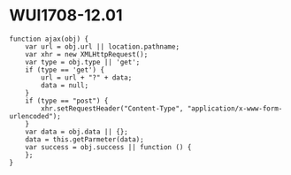 # WUI1708-12.01
    function ajax(obj) {
        var url = obj.url || location.pathname;
        var xhr = new XMLHttpRequest();
        var type = obj.type || 'get';
        if (type == 'get') {
            url = url + "?" + data;
            data = null;
        }
        if (type == "post") {
            xhr.setRequestHeader("Content-Type", "application/x-www-form-urlencoded");
        }
        var data = obj.data || {};
        data = this.getParmeter(data);
        var success = obj.success || function () {
        };
    }
